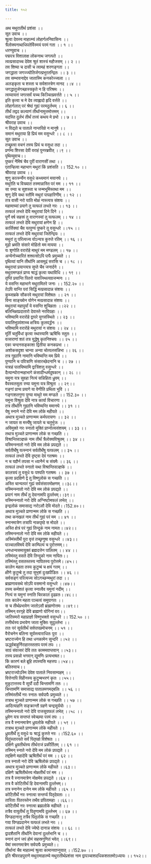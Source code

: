 ```yaml
---
title: १५२

---
```

अथ मथुरातीर्थ प्रशंसा ।।  
सूत उवाच ।।  
श्रुत्वा देवस्य माहात्म्यं लोहार्गलनिवासिनः ।।  
त्रैलोक्यनाथाधिपतेर्विस्मयं परमं गता ।। १ ।।  
धरण्युवाच ।।  
पद्मपत्र विशालाक्ष लोकनाथ जगत्पते ।।  
त्वत्प्रसादाच्च देवेश श्रुतं शास्त्रं महौजसम् ।। २ ।।  
तव शिष्या च दासी च त्वामहं शरणङ्गता ।।  
जगद्धाता जगज्ज्योतिर्जगत्प्रभुरतन्द्रितः ।। ३ ।।  
तव सम्भावनाद्देव जातास्मि कनकोज्ज्वला ।।  
अलङ्कृता च शस्ता च सर्वशास्त्रेण मानद ।।४ ।।  
जगद्धातुर्जगच्छास्त्रकृते न हि परिश्रमः ।।  
त्वय्यायत्तं जगत्सर्वं यच्च किञ्चित्प्रवर्त्तते ।। ५ ।।  
इति कृत्वा च मे देव त्वाह्लादो हृदि वर्त्तते ।।  
लोहार्गलात् परं श्रेष्ठं गुह्यं परमदुर्लभम् ।। ६ ।।  
तीर्थं तद्वद कल्याणं तीर्थानामुत्तमोत्तमम् ।।  
यदस्ति दुर्लभं तीर्थं तत्त्वं कथय मे प्रभो ।। ७ ।।  
श्रीवराह उवाच ।।  
न विद्यते च पाताले नान्तरिक्षे न मानुषे ।।  
समानं मथुराया हि प्रियं मम वसुन्धरे ।। ८ ।।  
सूत उवाच ।।  
तच्छ्रुत्वा वचनं तस्य प्रियं च वसुधा तदा ।।  
प्रणम्य शिरसा देवी वराहं पुनरब्रवीत् ।।९ ।।  
पृथिव्युवाच।।  
पुष्करं नैमिषं चैव पुरीं वाराणसीं तथा ।।  
एतान्हित्वा महाभाग मथुरां किं प्रशंसति ।। 152.१० ।।  
श्रीवराह उवाच ।।  
शृणु कार्त्स्न्येन वसुधे कथ्यमानं मयानघे ।।  
मथुरेति च विख्यातं तस्मान्नास्ति परं मम ।। ११ ।।  
सा रम्या च सुशस्ता च जन्मभूमिस्तथा मम ।।  
शृणु देवि यथा स्तौमि मथुरां पापहारिणीम् ।। १२ ।।  
तत्र वासी नरो याति मोक्षं नास्त्यत्र संशयः ।।  
महामाघ्यां प्रयागे तु यत्फलं लभते नरः ।। १३ ।।  
तत्फलं लभते देवि मथुरायां दिने दिने ।।  
पूर्णे वर्ष सहस्रं तु वाराणस्यां तु यत्फलम् ।। १४ ।।  
तत्फलं लभते देवि मथुरायां क्षणेन हि ।।  
कार्त्तिक्यां चैव यत्पुण्यं पुष्करे तु वसुन्धरे ।।१५ ।।  
तत्फलं लभते देवि मथुरायां जितेन्द्रियः ।।  
मथुरां तु परित्यज्य योऽन्यत्र कुरुते रतिम् ।। १६ ।।  
मूढो भ्रमति संसारे मोहितो मम मायया ।।  
यः शृणोति वरारोहे माथुरं मम मण्डलम् ।। १७ ।।  
अन्येनोच्चारितं शश्वत्सोऽपि पापैः प्रमुच्यते ।।  
पृथिव्यां यानि तीर्थानि आसमुद्रं सरांसि च ।। १८ ।।  
मथुरायां प्रयान्त्यत्र सुप्ते चैव जनार्दने ।।  
मथुरामण्डलं प्राप्य श्राद्धं कृत्वा यथाविधि ।। १९ ।।  
तृप्तिं प्रयान्ति पितरो यावत्स्थित्यग्रजन्मनः ।।  
ये वसन्ति महाभागे मथुरामितरे जनाः ।। 152.२० ।।  
तेऽपि यान्ति परां सिद्धिं मत्प्रसादान्न संशयः ।।  
कुब्जाम्रके सौकरवे मथुरायां विशेषतः ।। २१ ।।  
विना साङ्ख्येन योगेन मत्प्रसादान्न संशयः ।।  
मथुरायां महापुर्यां ये वसन्ति शुचिव्रताः ।।२२ ।।  
बलिभिक्षाप्रदातारो देवास्ते नरविग्रहाः ।।  
भविष्यामि वरारोहे द्वापरे युगसंस्थिते ।। २३ ।।  
ययातिभूपवंशाच्च क्षत्रियः कुलवर्द्धनः ।।  
भविष्यामि वरारोहे मथुरायां न संशयः ।। २४ ।।  
मूर्तिं चतुर्विधां कृत्वा स्थास्यामि ऋषिभिः स्तुतः ।।  
वत्सराणां शतं तत्र युद्धेषु कृतनिश्चयः ।। २५ ।।  
एका चन्दनसङ्काशा द्वितीया कनकप्रभा ।।  
अशोकसदृशा चान्या अन्या चोत्पलसन्निभा ।। २६ ।।  
तत्र गुह्यानि नामानि भविष्यन्ति मम प्रिये ।।  
पुण्यानि च पवित्राणि संसारच्छेदनानि च ।। २७ ।।  
यत्राहं पातयिष्यामि द्वात्रिंशत्तु वसुन्धरे ।।  
दैत्यान्घोरान्महाभागे कंसादीन्धर्मदूषकान् ।। २८ ।।  
यमुना यत्र सुवहा नित्यं सन्निहिता ध्रुवम् ।।  
वैवस्वतसुता रम्या यमुना यत्र विश्रुता ।। २९।।  
गङ्गां प्राप्य प्रयागे या वेणीति प्रथिता भुवि ।।  
गङ्गाशतगुणा पुण्या माथुरे मम मण्डले ।। 152.३० ।।  
यमुना विश्रुता देवि नात्र कार्या विचारणा ।।  
तत्र तीर्थानि गुह्यानि भविष्यन्ति ममानघे ।। ३१ ।।  
येषु स्नाने नरो देवि मम लोके महीयते ।।  
अथात्र मुञ्चते प्राणान्मम कर्मपरायणः ।। ३२ ।।  
न जायत स मर्त्त्येषु जायते च चतुर्भुजः ।।  
अविमुक्ते नरः स्नातो मुक्तिं प्राप्नोत्यसंशयम् ।। ३३ ।।  
तथात्र मुञ्चते प्राणान्मम लोकं स गच्छति ।।  
विश्रान्तिसञ्ज्ञकं नाम तीर्थं त्रैलोक्यविश्रुतम् ।। ३४ ।।  
यस्मिन्स्नातो नरो देवि मम लोकं प्रपद्यते ।।  
सर्वतीर्थेषु यत्स्नानं सर्वतीर्थेषु यत्फलम् ।। ३५ ।।  
तत्फलं लभते देवि दृष्ट्वा देवं गतश्रमः ।।  
न च यज्ञैर्न तपसा न ध्यानैर्न च संयमैः ।। ३६ ।।  
तत्फलं लभते स्नातो यथा विश्रान्तिसञ्ज्ञके ।।  
कालत्रयं तु वसुधे यः पश्यति गतश्रमः ।। ३७ ।।  
कृत्वा प्रदक्षिणे द्वे तु विष्णुलोकं स गच्छति ।।  
अस्ति चान्यत्परं गुह्यं सर्वसंसारमोक्षणम् ।।३८।।  
यस्मिन्स्नातो नरो देवि मम लोकं प्रपद्यते ।।  
प्रयागं नाम तीर्थं तु देवानामपि दुर्ल्लभम्।।३९।।  
यस्मिन्स्नातो नरो देवि अग्निष्टोमफलं लभेत् ।।  
इन्द्रलोकं समासाद्य नरोऽसौ देवि मोदते।।152.४०।।  
अथात्र मुञ्चते प्राणान्मम लोके स गच्छति ।।  
तथा कनखलं नाम तीर्थं गुह्यं परं मम ।। ४१ ।।  
स्नानमात्रेण तत्रापि नाकपृष्ठे स मोदते ।।  
अस्ति क्षेत्रं परं गुह्यं तिन्दुकं नाम नामतः।।४२।।  
तस्मिन्स्नातो नरो देवि मम लोके महीयते ।।  
अस्मिंस्तीर्थे पुरा वृत्तं तच्छृणुष्व वसुन्धरे ।।४३।।  
पाञ्चालविषये देवि काम्पिल्यं च पुरोत्तमम्।।  
धनधान्यसमायुक्तं ब्रह्मदत्तेन पालितम् ।। ४४ ।।  
तस्मिंस्तु वसते देवि तिन्दुको नाम नापितः।।  
तस्मिंस्तु वसतस्तस्य नापितस्य पुरोत्तमे।।४५।।  
कालेन महता तस्य कुटुम्बं च क्षयं गतम् ।।  
क्षीणे कुटुम्बे तु तदा सुभृशं दुःखपीडितः ।। ४६ ।।  
सर्वसङ्गं परित्यज्य सोऽगच्छन्मथुरां तदा ।।  
ब्राह्मणावसथे सोऽपि वसमानो वसुन्धरे ।।४७।।  
तस्य कर्मशतं कृत्वा स्नात्वैव यमुनां नदीम् ।।  
नित्यं स यमुनां स्नाति चिरकालं दृढव्रतः।।४८।।  
ततः कालेन महता पञ्चत्वं समुपागतः ।।  
स च तीर्थप्रभावेण जातोऽसौ ब्राह्मणोत्तमः ।।४९।।  
तस्मिन् वरगृहे देवि ब्राह्मणो योगिनां वरः।।  
जातिस्मरो महाप्राज्ञो विष्णुभक्तो वसुन्धरे ।। 152.५० ।।  
तत्तीर्थस्य प्रभावेण जाता मुक्तिः सुदुर्ल्लभा ।।  
ततः परं सूर्यतीर्थं सर्वपापप्रमोचनम् ।। ५१ ।।  
वैरोचनेन बलिना सूर्यस्त्वाराधितः पुरा ।।  
भ्रष्टराज्येन हि तथा धनकामेन सुन्दरि ।।५२ ।।  
ऊर्द्ध्वबाहुर्निराहारस्तताप परमं तपः ।।  
साग्रं संवत्सरं देवि ततः काममवाप्तवान् ।।५३।।  
तस्य प्रसन्नो भगवान् द्युमणिः प्रत्यभाषत।।  
किं कारणं बले ब्रूहि तपस्यसि महत्तपः।।५४।।  
बलिरुवाच।।  
भ्रष्टराज्योऽस्मि देवेश पाताले निवसाम्यहम् ।।  
वित्तेनापि विहीनस्य कुटुम्बभरणं कृतः ।।५५।।  
मुकुटात्तस्य वै सूर्यो ददौ चिन्तामणिं ततः ।।  
चिन्तामणिं समासाद्य पातालमगमद्बलिः ।। ५६ ।।  
तस्मिंस्तीर्थे नरः स्नातः सर्वपापैः प्रमुच्यते ।।  
तत्राथ मुञ्चते प्राणान्मम लोकं स गच्छति ।। ५७ ।।  
आदित्याहनि सङ्क्रान्तौ ग्रहणे चन्द्रसूर्ययोः ।।  
तस्मिन्स्नातो नरो देवि राजसूयफलं लभेत् ।।५८ ।।  
ध्रुवेण यत्र सन्तप्तं स्वेच्छया परमं तपः ।।  
तत्र वै स्नानमात्रेण ध्रुवलोके महीयते ।। ५९ ।।  
तत्राथ मुञ्चते प्राणान्मम लोके महीयते ।।  
ध्रुवतीर्थे तु वसुधे यः श्राद्धं कुरुते नरः ।।152.६० ।।  
पितॄंस्तारयते सर्वं पितृपक्षे विशेषतः ।।  
दक्षिणे ध्रुवतीर्थस्य तीर्थराजं प्रकीर्तितम् ।। ६१ ।।  
तस्मिन् स्नाते नरो देवि मम लोकं प्रपद्यते ।।  
तद्दक्षिणे महादेवि ऋषितीर्थं परं मम ।। ६२ ।।  
तत्र स्नातो नरो देवि ऋषिलोकं प्रपद्यते ।।  
अथात्र मुञ्चते प्राणान्मम लोके महीयते ।।६३।।  
दक्षिणे ऋषितीर्थस्य मोक्षतीर्थं परं मम ।।  
तत्र वै स्नानमात्रेण मोक्षमेव प्रपद्यते ।।६४ ।।  
तत्र वै कोटितीर्थं हि देवानामपि दुर्ल्लभम्।।  
तत्र स्नानेन दानेन मम लोके महीयते ।।६५ ।।  
कोटितीर्थे नरः स्नात्वा सन्तर्प्य पितृदेवताः ।।  
तारिताः पितरस्तेन तथैव प्रपितामहाः ।।६६।।  
कोटितीर्थे नरः स्नात्वा ब्रह्मलोके महीयते ।।  
तत्रैव वायुतीर्थं तु पितॄणामपि दुर्ल्लभम् ।। ६७ ।।  
पिण्डदानात्तु तत्रैव पितृलोके स गच्छति ।।  
गया पिण्डप्रदानेन यत्फलं लभते नरः ।।  
तत्फलं लभते देवि ज्येष्ठे दानान्न संशयः ।। ६८ ।।  
द्वादशैतानि तीर्थानि देवानां दुर्ल्लभानि च ।।  
स्नानं दानं जपं होमं सहस्रगुणितं भवेत् ।।६९।।  
येषां स्मरणमात्रेण सर्वपापैः प्रमुच्यते।।  
तीर्थानां चैव माहात्म्यं श्रुत्वा कामानवाप्नुयात् ।।152.७० ।।  
इति श्रीवराहपुराणे मथुरामाहात्म्ये मथुरातीर्थप्रशंसा नाम द्वापञ्चाशदधिकशततमोऽध्यायः ।। १५२।।